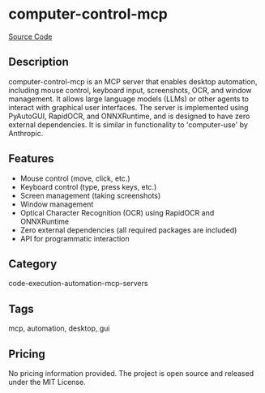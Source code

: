 # computer-control-mcp

[Source Code](https://github.com/ab498/computer-control-mcp)

## Description
computer-control-mcp is an MCP server that enables desktop automation, including mouse control, keyboard input, screenshots, OCR, and window management. It allows large language models (LLMs) or other agents to interact with graphical user interfaces. The server is implemented using PyAutoGUI, RapidOCR, and ONNXRuntime, and is designed to have zero external dependencies. It is similar in functionality to 'computer-use' by Anthropic.

## Features
- Mouse control (move, click, etc.)
- Keyboard control (type, press keys, etc.)
- Screen management (taking screenshots)
- Window management
- Optical Character Recognition (OCR) using RapidOCR and ONNXRuntime
- Zero external dependencies (all required packages are included)
- API for programmatic interaction

## Category
code-execution-automation-mcp-servers

## Tags
mcp, automation, desktop, gui

## Pricing
No pricing information provided. The project is open source and released under the MIT License.